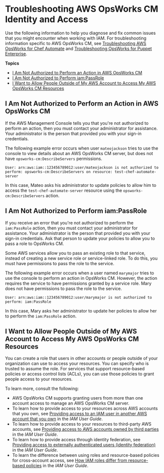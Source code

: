 # Troubleshooting AWS OpsWorks CM Identity and Access<a name="security_iam_troubleshoot"></a>

Use the following information to help you diagnose and fix common issues that you might encounter when working with IAM\. For troubleshooting information specific to AWS OpsWorks CM, see [Troubleshooting AWS OpsWorks for Chef Automate](troubleshoot-opscm.md) and [Troubleshooting OpsWorks for Puppet Enterprise](troubleshoot-opspup.md)\.

**Topics**
+ [I Am Not Authorized to Perform an Action in AWS OpsWorks CM](#security_iam_troubleshoot-permissions-opscm)
+ [I Am Not Authorized to Perform iam:PassRole](#security_troubleshoot-passrole)
+ [I Want to Allow People Outside of My AWS Account to Access My AWS OpsWorks CM Resources](#security_troubleshoot-cross-account)

## I Am Not Authorized to Perform an Action in AWS OpsWorks CM<a name="security_iam_troubleshoot-permissions-opscm"></a>

If the AWS Management Console tells you that you're not authorized to perform an action, then you must contact your administrator for assistance\. Your administrator is the person that provided you with your sign\-in credentials\.

The following example error occurs when user `mateojackson` tries to use the console to view details about an AWS OpsWorks CM server, but does not have `opsworks-cm:DescribeServers` permissions\.

```
User: arn:aws:iam::123456789012:user/mateojackson is not authorized to perform: opsworks-cm:DescribeServers on resource: test-chef-automate-server
```

In this case, Mateo asks his administrator to update policies to allow him to access the `test-chef-automate-server` resource using the `opsworks-cm:DescribeServers` action\.

## I Am Not Authorized to Perform iam:PassRole<a name="security_troubleshoot-passrole"></a>

If you receive an error that you're not authorized to perform the `iam:PassRole` action, then you must contact your administrator for assistance\. Your administrator is the person that provided you with your sign\-in credentials\. Ask that person to update your policies to allow you to pass a role to OpsWorks CM\.

Some AWS services allow you to pass an existing role to that service, instead of creating a new service role or service\-linked role\. To do this, you must have permissions to pass the role to the service\.

The following example error occurs when a user named `marymajor` tries to use the console to perform an action in OpsWorks CM\. However, the action requires the service to have permissions granted by a service role\. Mary does not have permissions to pass the role to the service\.

```
User: arn:aws:iam::123456789012:user/marymajor is not authorized to perform: iam:PassRole
```

In this case, Mary asks her administrator to update her policies to allow her to perform the `iam:PassRole` action\.

## I Want to Allow People Outside of My AWS Account to Access My AWS OpsWorks CM Resources<a name="security_troubleshoot-cross-account"></a>

You can create a role that users in other accounts or people outside of your organization can use to access your resources\. You can specify who is trusted to assume the role\. For services that support resource\-based policies or access control lists \(ACLs\), you can use those policies to grant people access to your resources\.

To learn more, consult the following:
+ AWS OpsWorks CM supports granting users from more than one account access to manage an AWS OpsWorks CM server\.
+ To learn how to provide access to your resources across AWS accounts that you own, see [Providing access to an IAM user in another AWS account that you own](https://docs.aws.amazon.com/IAM/latest/UserGuide/id_roles_common-scenarios_aws-accounts.html) in the *IAM User Guide*\.
+ To learn how to provide access to your resources to third\-party AWS accounts, see [Providing access to AWS accounts owned by third parties](https://docs.aws.amazon.com/IAM/latest/UserGuide/id_roles_common-scenarios_third-party.html) in the *IAM User Guide*\.
+ To learn how to provide access through identity federation, see [Providing access to externally authenticated users \(identity federation\)](https://docs.aws.amazon.com/IAM/latest/UserGuide/id_roles_common-scenarios_federated-users.html) in the *IAM User Guide*\.
+ To learn the difference between using roles and resource\-based policies for cross\-account access, see [How IAM roles differ from resource\-based policies](https://docs.aws.amazon.com/IAM/latest/UserGuide/id_roles_compare-resource-policies.html) in the *IAM User Guide*\.